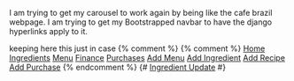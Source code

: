 I am trying to get my carousel to work again by being like the cafe brazil webpage.
I am trying to get my Bootstrapped navbar to have the django hyperlinks apply to it. 

keeping here this just in case
      {% comment %} <!-- the green text is talking about paths the white is what is on the page-->
      {% comment %} <a href="{% url 'home' %}">Home</a>
      <a href="{% url 'ingredients' %}">Ingredients</a>
      <!-- name= connection-->
      <a href="{% url 'menu' %}">Menu</a>
      <a href="{% url 'finance' %}">Finance</a>
      <a href="{% url 'purchases' %}">Purchases</a>
      <a href="{% url 'menuadd' %}">Add Menu</a>
      <!--utilize name in urls.py -->
      <a href="{% url 'ingredientadd' %}">Add Ingredient</a>
      <a href="{% url 'recipeadd' %}">Add Recipe</a>
      <a href="{% url 'purchaseadd' %}">Add Purchase</a> {% endcomment %}
      {# <a href="{% url 'ingredientupdate' object.pk %}">Ingredient Update</a> #} 
